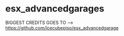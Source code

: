# esx_advancedgarages
BIGGEST CREDITS GOES TO --> https://github.com/icecubepiso/esx_advancedgarage
